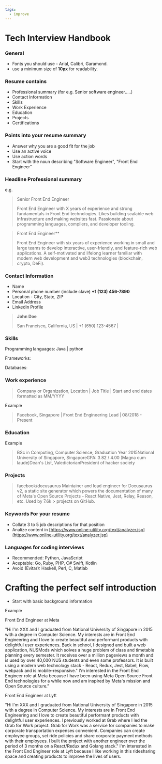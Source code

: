 ```yaml
---
tags:
  - improve
---
```

# Tech Interview Handbook

### General

- Fonts you should use - Arial, Calibri, Garamond.
- use a minimum size of **10px** for readability.

### Resume contains

- Professional summary (for e.g. Senior software engineer…..)
- Contact Information
- Skills
- Work Experience
- Education
- Projects
- Certifications

### Points into your resume summary

- Answer why you are a good fit for the job
- Use an active voice
- Use action words
- Start with the noun describing "Software Engineer", "Front End Engineer”

### Headline Professional summary

e.g.

> Senior Front End Engineer
> 
> Front End Engineer with X years of experience and strong fundamentals in Front End technologies. Likes building scalable web infrastructure and making websites fast. Passionate about programming languages, compilers, and developer tooling.

> Front End Engineer**
> 
> Front End Engineer with six years of experience working in small and large teams to develop interactive, user-friendly, and feature-rich web applications. A self-motivated and lifelong learner familiar with modern web development and web3 technologies (blockchain, crypto, DeFi).

### Contact Information

- Name
- Personal phone number (include clave) **+1 (123) 456-7890**
- Location - City, State, ZIP
- Email Address
- LinkedIn Profile

> **John Doe**
> 
> San Francisco, California, US | +1 (650) 123-4567 |
> 

### Skills

Programming languages: Java | python

Frameworks:

Databases:

### Work experience

> Company or Organization, Location | Job Title | Start and end dates formatted as MM/YYYY

Example

> Facebook, Singapore | Front End Engineering Lead | 08/2018 - Present

### Education

Example

> BSc in Computing, Computer Science, Graduation Year 2015National University of Singapore, SingaporeGPA: 3.82 / 4.00 (Magna cum laude)Dean's List, ValedictorianPresident of hacker society

### Projects

> facebook/docusaurus Maintainer and lead engineer for Docusaurus v2, a static site generator which powers the documentation of many of Meta's Open Source Projects - React Native, Jest, Relay, Reason, etc. Used by 7.6k > projects on GitHub.

### Keywords For your resume

- Collate 3 to 5 job descriptions for that position
- Analize content in [https://www.online-utility.org/text/analyzer.jsp](https://www.online-utility.org/text/analyzer.jsp)

### Languages for coding interviews

- Recommended: Python, JavaScript
- Aceptable: Go, Ruby, PHP, C# Swift, Kotlin
- Avoid (Evitar): Haskell, Perl, C, Matlab

# Crafting the perfect self introduction

- Start with basic background information

Example

Front End Engineer at Meta

"Hi I'm XXX and I graduated from National University of Singapore in 2015 with a degree in Computer Science. My interests are in Front End Engineering and I love to create beautiful and performant products with delightful user experiences. Back in school, I designed and built a web application, NUSMods which solves a huge problem of class and timetable planning every semester. It receives over a million pageviews a month and is used by over 40,000 NUS students and even some professors. It is built using a modern web technology stack - React, Redux, Jest, Babel, Flow, webpack and is mobile-responsive." I'm interested in the Front End Engineer role at Meta because I have been using Meta Open Source Front End technologies for a while now and am inspired by Meta's mission and Open Source culture.”

Front End Engineer at Lyft

"Hi I'm XXX and I graduated from National University of Singapore in 2015 with a degree in Computer Science. My interests are in Front End Engineering and I love to create beautiful performant products with delightful user experiences. I previously worked at Grab where I led the Grab for Work project. Grab for Work was a service for companies to make corporate transportation expenses convenient. Companies can create employee groups, set ride policies and share corporate payment methods with their employees. I built the project with another engineer over the period of 3 months on a React/Redux and Golang stack." I'm interested in the Front End Engineer role at Lyft because I like working in this ridesharing space and creating products to improve the lives of users.

